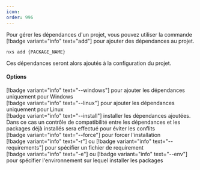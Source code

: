```yaml
---
icon: 
order: 996
---
```

Pour gérer les dépendances d'un projet, vous pouvez utiliser la commande [!badge variant="info" text="add"] pour ajouter des dépendances au projet.

```console
nxs add {PACKAGE_NAME}
```

Ces dépendances seront alors  ajoutés à la configuration du projet.
<br>
#### Options

[!badge variant="info" text="--windows"] pour ajouter les dépendances uniquement pour Windows<br>
[!badge variant="info" text="--linux"] pour ajouter les dépendances uniquement pour Linux<br>
[!badge variant="info" text="--install"] installer les dépendances ajoutées. Dans ce cas un contrôle de compatibilité entre les dépendances et les packages déjà installés sera effectué pour éviter les conflits<br>
[!badge variant="info" text="--force"] pour forcer l'installation<br>
[!badge variant="info" text="-r"] ou [!badge variant="info" text="--requirements"] pour spécifier un fichier de requirement<br>
[!badge variant="info" text="-e"] ou [!badge variant="info" text="--env"] pour spécifier l'environnement sur lequel installer les packages<br>
